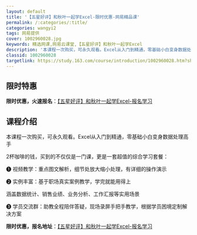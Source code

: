 ```yaml
---
layout: default
title: '【五星好评】和秋叶一起学Excel-限时优惠-网易精品课'
permalink: /:categories/:title/
categories: wangyi2
tags: 网易提供
cover: 1002960028.jpg
keywords: 精选网课,网易云课堂,【五星好评】和秋叶一起学Excel
description: '本课程一次购买，可永久观看。Excel从入门到精通，零基础小白变身数据处理高手2杯咖啡的钱，买到的不仅仅是一门课，更是一'
classid: 1002960028
targetlink: https://study.163.com/course/introduction/1002960028.htm?share=1&shareId=1025206652&utm_campaign=share&utm_medium=iphoneShare&utm_source=&utm_u=1025206652
---
```


## 限时特惠

**限时优惠，火速报名**：[【五星好评】和秋叶一起学Excel-报名学习](https://study.163.com/course/introduction/1002960028.htm?share=1&shareId=1025206652&utm_campaign=share&utm_medium=iphoneShare&utm_source=&utm_u=1025206652)

## 课程介绍

本课程一次购买，可永久观看。Excel从入门到精通，零基础小白变身数据处理高手



2杯咖啡的钱，买到的不仅仅是一门课，更是一套超值的综合学习套餐：

❶ 视频教学：重点图文解析，细节处放大缩小处理，有详细的操作演示



❷ 实例丰富：基于职场真实案例教学，学完就能用得上

涵盖数据统计、销售业绩、业务分析、工作汇报等实用场景



❸ 学员交流群：助教全程陪伴答疑，现场录屏手把手教学，根据学员困境定制解决方案

**限时优惠，报名地址**：[【五星好评】和秋叶一起学Excel-报名学习](https://study.163.com/course/introduction/1002960028.htm?share=1&shareId=1025206652&utm_campaign=share&utm_medium=iphoneShare&utm_source=&utm_u=1025206652)

